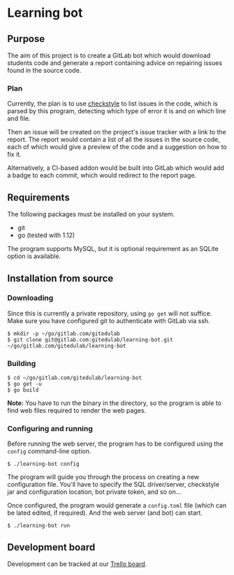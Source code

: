 # Learning bot

## Purpose

The aim of this project is to create a GitLab bot which would download
students code and generate a report containing advice on repairing
issues found in the source code.  

### Plan

Currently, the plan is to use [checkstyle] to list issues in the code,
which is parsed by this program, detecting which type of error it is
and on which line and file.  

Then an issue will be created on the project's issue tracker with a
link to the report. The report would contain a list of all the issues
in the source code, each of which would give a preview of the code and
a suggestion on how to fix it.

Alternatively, a CI-based addon would be built into GitLab which would
add a badge to each commit, which would redirect to the report page.

## Requirements

The following packages must be installed on your system.

- git
- go (tested with 1.12)

The program supports MySQL, but it is optional requirement as an SQLite
option is available.

## Installation from source

### Downloading

Since this is currently a private repository, using `go get` will not
suffice. Make sure you have configured git to authenticate with GitLab
via ssh.

```
$ mkdir -p ~/go/gitlab.com/gitedulab
$ git clone git@gitlab.com:gitedulab/learning-bot.git ~/go/gitlab.com/gitedulab/learning-bot
```

### Building

```
$ cd ~/go/gitlab.com/gitedulab/learning-bot
$ go get -u
$ go build
```

**Note:** You have to run the binary in the directory, so the program
is able to find web files required to render the web pages.

### Configuring and running

Before running the web server, the program has to be configured using
the `config` command-line option.

```
$ ./learning-bot config
```

The program will guide you through the process on creating a new configuration
file. You'll have to specify the SQL driver/server, checkstyle jar and configuration
location, bot private token, and so on...  

Once configured, the program would generate a `config.toml` file (which can be lated
edited, if required). And the web server (and bot) can start.

```
$ ./learning-bot run
```

## Development board

Development can be tracked at our [Trello board](https://trello.com/b/tTjkyF73/learning-bot).


[checkstyle]: https://checkstyle.org/
